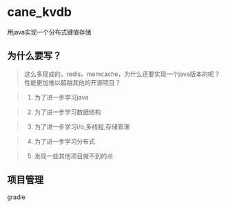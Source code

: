 # cane_kvdb
用java实现一个分布式键值存储

## 为什么要写？

> 这么多现成的，redis，memcache，为什么还要实现一个java版本的呢？性能更加难以超越其他的开源项目？

> 1. 为了进一步学习java

> 2. 为了进一步学习数据结构

> 3. 为了进一步学习i/o,多线程,存储管理

> 4. 为了进一步学习分布式

> 5. 发现一些其他项目做不到的点

## 项目管理
gradle

